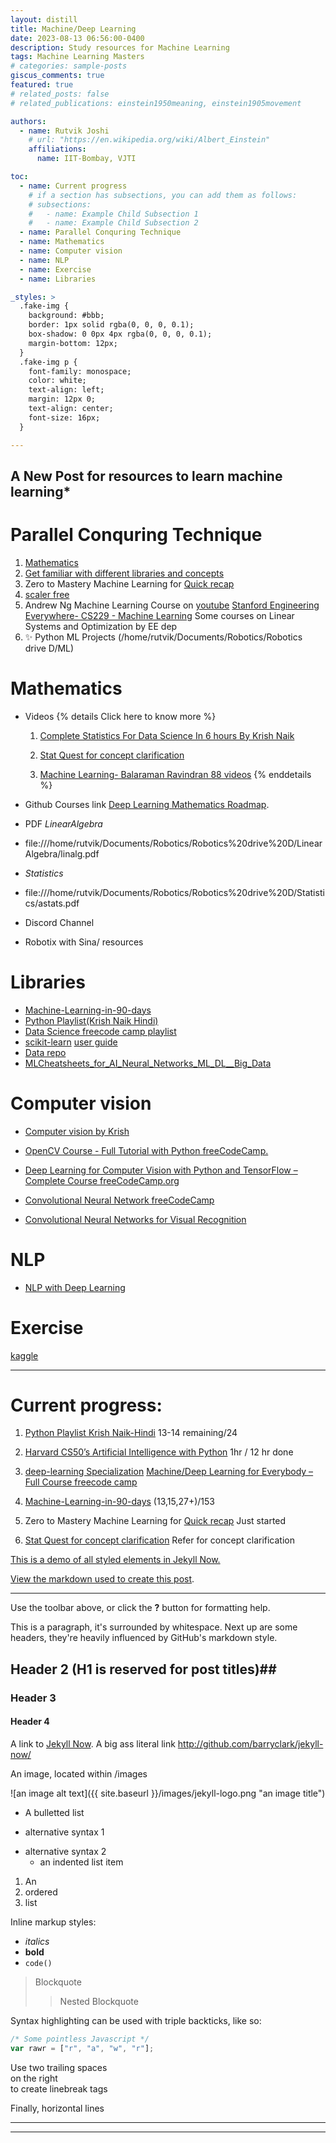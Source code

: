 ```yaml
---
layout: distill
title: Machine/Deep Learning
date: 2023-08-13 06:56:00-0400
description: Study resources for Machine Learning
tags: Machine Learning Masters
# categories: sample-posts
giscus_comments: true
featured: true
# related_posts: false
# related_publications: einstein1950meaning, einstein1905movement

authors:
  - name: Rutvik Joshi
    # url: "https://en.wikipedia.org/wiki/Albert_Einstein"
    affiliations:
      name: IIT-Bombay, VJTI

toc:
  - name: Current progress
    # if a section has subsections, you can add them as follows:
    # subsections:
    #   - name: Example Child Subsection 1
    #   - name: Example Child Subsection 2
  - name: Parallel Conquring Technique
  - name: Mathematics
  - name: Computer vision
  - name: NLP
  - name: Exercise
  - name: Libraries

_styles: >
  .fake-img {
    background: #bbb;
    border: 1px solid rgba(0, 0, 0, 0.1);
    box-shadow: 0 0px 4px rgba(0, 0, 0, 0.1);
    margin-bottom: 12px;
  }
  .fake-img p {
    font-family: monospace;
    color: white;
    text-align: left;
    margin: 12px 0;
    text-align: center;
    font-size: 16px;
  }

---
```


## A New Post for resources to learn machine learning*


# Parallel Conquring Technique
1. [Mathematics](Mathematics)
2. [Get familiar with different libraries and concepts](Libraries)
3.  Zero to Mastery Machine Learning for [Quick recap](https://github.com/mrdbourke/zero-to-mastery-ml)
4. [scaler free](https://www.scaler.com/topics/course/free-supervised-learning-course/)
5. Andrew Ng Machine Learning Course on [youtube](https://www.youtube.com/watch?v=jGwO_UgTS7I&t=11s&ab_channel=StanfordOnline)
  [Stanford Engineering Everywhere- CS229 - Machine Learning](https://see.stanford.edu/Course/CS229)
  Some courses on Linear Systems and Optimization by EE dep
6. ✨ Python ML Projects (/home/rutvik/Documents/Robotics/Robotics drive D/ML)

# Mathematics
* Videos
{% details Click here to know more %}
  1. [Complete Statistics For Data Science In 6 hours By Krish Naik](https://www.youtube.com/watch?v=LZzq1zSL1bs&ab_channel=KrishNaik)
    
  2. [Stat Quest for concept clarification](https://www.youtube.com/watch?v=4jRBRDbJemM&list=PLblh5JKOoLUICTaGLRoHQDuF_7q2GfuJF&index=23&ab_channel=StatQuestwithJoshStarmer)
    
  3. [Machine Learning- Balaraman Ravindran 88 videos](https://www.youtube.com/watch?v=r4sgKrRL2Ys&list=PL1xHD4vteKYVpaIiy295pg6_SY5qznc77&ab_channel=MachineLearning-BalaramanRavindran)
{% enddetails %}
         
* Github Courses link
[Deep Learning Mathematics Roadmap](https://github.com/h9-tect/ML-DL_Roadmap./tree/main).

* PDF
*LinearAlgebra*
* file:///home/rutvik/Documents/Robotics/Robotics%20drive%20D/LinearAlgebra/linalg.pdf
* *Statistics*
* file:///home/rutvik/Documents/Robotics/Robotics%20drive%20D/Statistics/astats.pdf
* Discord Channel
* Robotix with Sina/ resources


# Libraries
  * [Machine-Learning-in-90-days](https://www.youtube.com/watch?v=czQO1_GEEos&list=PLZoTAELRMXVPBTrWtJkn3wWQxZkmTXGwe)
  * [Python Playlist(Krish Naik Hindi)](https://www.youtube.com/watch?v=BN0nnnadFl0&list=PLTDARY42LDV4qqiJd1Z1tShm3mp9-rP4v&index=9&ab_channel=KrishNaikHindi)
  * [Data Science freecode camp playlist](https://www.youtube.com/watch?v=ua-CiDNNj30&list=PLWKjhJtqVAblQe2CCWqV4Zy3LY01Z8aF1)
  * [scikit-learn](https://scikit-learn.org/stable/getting_started.html)
  [user guide](https://scikit-learn.org/stable/user_guide.html)
  * [Data repo](https://archive.ics.uci.edu/)
  * [MLCheatsheets_for_AI_Neural_Networks_ML_DL__Big_Data](E:\MLCheatsheets_for_AI_Neural_Networks_ML_DL__Big_Data.pdf)

# Computer vision
* [Computer vision by Krish](https://www.youtube.com/watch?v=sXqWrtUseK8&ab_channel=KrishNaik)

* [OpenCV Course - Full Tutorial with Python freeCodeCamp.](https://www.youtube.com/watch?v=oXlwWbU8l2o&ab_channel=freeCodeCamp.org)

* [Deep Learning for Computer Vision with Python and TensorFlow – Complete Course freeCodeCamp.org](https://www.youtube.com/watch?v=IA3WxTTPXqQ&ab_channel=freeCodeCamp.org)

* [Convolutional Neural Network freeCodeCamp](https://www.youtube.com/watch?v=nVhau51w6dM&ab_channel=freeCodeCamp.org)

* [Convolutional Neural Networks for Visual Recognition](https://www.youtube.com/watch?v=vT1JzLTH4G4&t=33s&ab_channel=StanfordUniversitySchoolofEngineering)

# NLP
* [NLP with Deep Learning](https://www.youtube.com/watch?v=rmVRLeJRkl4&t=2s&ab_channel=StanfordOnline)

# Exercise
[kaggle](https://www.kaggle.com/competitions)

---
# Current progress:
1. [Python Playlist Krish Naik-Hindi](https://www.youtube.com/watch?v=GWUGFjdUO7w&list=PLTDARY42LDV4qqiJd1Z1tShm3mp9-rP4v&index=16&ab_channel=KrishNaikHindi) 13-14 remaining/24 

2. [Harvard CS50’s Artificial Intelligence with Python](https://www.youtube.com/watch?v=5NgNicANyqM&ab_channel=freeCodeCamp.org) 1hr / 12 hr done

3. [deep-learning Specialization](https://www.coursera.org/specializations/deep-learning#courses)
[Machine/Deep Learning for Everybody – Full Course  freecode camp](https://www.youtube.com/watch?v=i_LwzRVP7bg&list=PLWKjhJtqVAblStefaz_YOVpDWqcRScc2s&index=2)

4. [Machine-Learning-in-90-days](https://www.youtube.com/watch?v=czQO1_GEEos&list=PLZoTAELRMXVPBTrWtJkn3wWQxZkmTXGwe) (13,15,27+)/153

5. Zero to Mastery Machine Learning for [Quick recap](https://github.com/mrdbourke/zero-to-mastery-ml) Just started

6. [Stat Quest for concept clarification](https://www.youtube.com/watch?v=4jRBRDbJemM&list=PLblh5JKOoLUICTaGLRoHQDuF_7q2GfuJF&index=23&ab_channel=StatQuestwithJoshStarmer) Refer for concept clarification

[This is a demo of all styled elements in Jekyll Now.](http://www.jekyllnow.com/Markdown-Style-Guide/)

[View the markdown used to create this post](https://raw.githubusercontent.com/barryclark/www.jekyllnow.com/gh-pages/_posts/2014-6-19-Markdown-Style-Guide.md).

---
 Use the toolbar above, or click the **?** button for formatting help.


This is a paragraph, it's surrounded by whitespace. Next up are some headers, they're heavily influenced by GitHub's markdown style.

## Header 2 (H1 is reserved for post titles)##

### Header 3

#### Header 4

A link to [Jekyll Now](http://github.com/barryclark/jekyll-now/). A big ass literal link <http://github.com/barryclark/jekyll-now/>

An image, located within /images

![an image alt text]({{ site.baseurl }}/images/jekyll-logo.png "an image title")

* A bulletted list
- alternative syntax 1
+ alternative syntax 2
  - an indented list item

1. An
2. ordered
3. list

Inline markup styles:

- _italics_
- **bold**
- `code()`

> Blockquote
>> Nested Blockquote

Syntax highlighting can be used with triple backticks, like so:

```javascript
/* Some pointless Javascript */
var rawr = ["r", "a", "w", "r"];
```

Use two trailing spaces  
on the right  
to create linebreak tags  

Finally, horizontal lines

----
****
